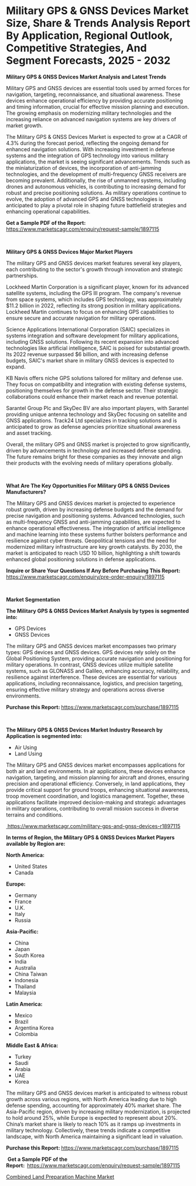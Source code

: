 <p><h1>Military GPS & GNSS Devices Market Size, Share & Trends Analysis Report By Application, Regional Outlook, Competitive Strategies, And Segment Forecasts, 2025 - 2032</h1></p><p><strong>Military GPS & GNSS Devices Market Analysis and Latest Trends</strong></p>
<p><p>Military GPS and GNSS devices are essential tools used by armed forces for navigation, targeting, reconnaissance, and situational awareness. These devices enhance operational efficiency by providing accurate positioning and timing information, crucial for effective mission planning and execution. The growing emphasis on modernizing military technologies and the increasing reliance on advanced navigation systems are key drivers of market growth.</p><p>The Military GPS & GNSS Devices Market is expected to grow at a CAGR of 4.3% during the forecast period, reflecting the ongoing demand for enhanced navigation solutions. With increasing investment in defense systems and the integration of GPS technology into various military applications, the market is seeing significant advancements. Trends such as the miniaturization of devices, the incorporation of anti-jamming technologies, and the development of multi-frequency GNSS receivers are becoming prevalent. Additionally, the rise of unmanned systems, including drones and autonomous vehicles, is contributing to increasing demand for robust and precise positioning solutions. As military operations continue to evolve, the adoption of advanced GPS and GNSS technologies is anticipated to play a pivotal role in shaping future battlefield strategies and enhancing operational capabilities.</p></p>
<p><strong>Get a Sample PDF of the Report:&nbsp;</strong> <a href="https://www.marketscagr.com/enquiry/request-sample/1897115?utm_campaign=2462&utm_medium=2&utm_source=Github&utm_content=ia&utm_term=01032025&utm_id=military-gps-gnss-devices">https://www.marketscagr.com/enquiry/request-sample/1897115</a></p>
<p>&nbsp;</p>
<p><strong>Military GPS & GNSS Devices Major Market Players</strong></p>
<p><p>The military GPS and GNSS devices market features several key players, each contributing to the sector's growth through innovation and strategic partnerships. </p><p>Lockheed Martin Corporation is a significant player, known for its advanced satellite systems, including the GPS III program. The company's revenue from space systems, which includes GPS technology, was approximately $11.2 billion in 2022, reflecting its strong position in military applications. Lockheed Martin continues to focus on enhancing GPS capabilities to ensure secure and accurate navigation for military operations.</p><p>Science Applications International Corporation (SAIC) specializes in systems integration and software development for military applications, including GNSS solutions. Following its recent expansion into advanced technologies like artificial intelligence, SAIC is poised for substantial growth. Its 2022 revenue surpassed $6 billion, and with increasing defense budgets, SAIC's market share in military GNSS devices is expected to expand.</p><p>KB Navis offers niche GPS solutions tailored for military and defense use. They focus on compatibility and integration with existing defense systems, positioning themselves for growth in the defense sector. Their strategic collaborations could enhance their market reach and revenue potential.</p><p>Sarantel Group Plc and SkyDec BV are also important players, with Sarantel providing unique antenna technology and SkyDec focusing on satellite and GNSS applications. Track24 Ltd specializes in tracking solutions and is anticipated to grow as defense agencies prioritize situational awareness and asset tracking.</p><p>Overall, the military GPS and GNSS market is projected to grow significantly, driven by advancements in technology and increased defense spending. The future remains bright for these companies as they innovate and align their products with the evolving needs of military operations globally.</p></p>
<p>&nbsp;</p>
<p><strong>What Are The Key Opportunities For Military GPS & GNSS Devices Manufacturers?</strong></p>
<p><p>The Military GPS and GNSS devices market is projected to experience robust growth, driven by increasing defense budgets and the demand for precise navigation and positioning systems. Advanced technologies, such as multi-frequency GNSS and anti-jamming capabilities, are expected to enhance operational effectiveness. The integration of artificial intelligence and machine learning into these systems further bolsters performance and resilience against cyber threats. Geopolitical tensions and the need for modernized military infrastructure are key growth catalysts. By 2030, the market is anticipated to reach USD 10 billion, highlighting a shift towards enhanced global positioning solutions in defense applications.</p></p>
<p><strong>Inquire or Share Your Questions If Any Before Purchasing This Report:</strong> <a href="https://www.marketscagr.com/enquiry/pre-order-enquiry/1897115?utm_campaign=2462&utm_medium=2&utm_source=Github&utm_content=ia&utm_term=01032025&utm_id=military-gps-gnss-devices">https://www.marketscagr.com/enquiry/pre-order-enquiry/1897115</a></p>
<p>&nbsp;</p>
<p><strong>Market Segmentation</strong></p>
<p><strong>The Military GPS & GNSS Devices Market Analysis by types is segmented into:</strong></p>
<p><ul><li>GPS Devices</li><li>GNSS Devices</li></ul></p>
<p><p>The military GPS and GNSS devices market encompasses two primary types: GPS devices and GNSS devices. GPS devices rely solely on the Global Positioning System, providing accurate navigation and positioning for military operations. In contrast, GNSS devices utilize multiple satellite systems, such as GLONASS and Galileo, enhancing accuracy, reliability, and resilience against interference. These devices are essential for various applications, including reconnaissance, logistics, and precision targeting, ensuring effective military strategy and operations across diverse environments.</p></p>
<p><strong>Purchase this Report:&nbsp;</strong><a href="https://www.marketscagr.com/purchase/1897115?utm_campaign=2462&utm_medium=2&utm_source=Github&utm_content=ia&utm_term=01032025&utm_id=military-gps-gnss-devices">https://www.marketscagr.com/purchase/1897115</a></p>
<p>&nbsp;</p>
<p><strong>The Military GPS & GNSS Devices Market Industry Research by Application is segmented into:</strong></p>
<p><ul><li>Air Using</li><li>Land Using</li></ul></p>
<p><p>The Military GPS and GNSS devices market encompasses applications for both air and land environments. In air applications, these devices enhance navigation, targeting, and mission planning for aircraft and drones, ensuring precision and operational efficiency. Conversely, in land applications, they provide critical support for ground troops, enhancing situational awareness, troop movement coordination, and logistics management. Together, these applications facilitate improved decision-making and strategic advantages in military operations, contributing to overall mission success in diverse terrains and conditions.</p></p>
<p><a href="https://www.marketscagr.com/military-gps-and-gnss-devices-r1897115?utm_campaign=2462&utm_medium=2&utm_source=Github&utm_content=ia&utm_term=01032025&utm_id=military-gps-gnss-devices">&nbsp;https://www.marketscagr.com/military-gps-and-gnss-devices-r1897115</a></p>
<p><strong>In terms of Region, the Military GPS & GNSS Devices Market Players available by Region are:</strong></p>
<p>
    <p> <strong> North America: </strong>
        <ul>
            <li>United States</li>
            <li>Canada</li>
        </ul>
        </p> 
    <p> <strong> Europe: </strong>
        <ul>
            <li>Germany</li>
            <li>France</li>
            <li>U.K.</li>
            <li>Italy</li>
            <li>Russia</li>
        </ul>
        </p> 
    <p> <strong> Asia-Pacific: </strong>
        <ul>
            <li>China</li>
            <li>Japan</li>
            <li>South Korea</li>
            <li>India</li>
            <li>Australia</li>
            <li>China Taiwan</li>
            <li>Indonesia</li>
            <li>Thailand</li>
            <li>Malaysia</li>
        </ul>
        </p> 
    <p> <strong> Latin America: </strong>
        <ul>
            <li>Mexico</li>
            <li>Brazil</li>
            <li>Argentina Korea</li>
            <li>Colombia</li>
        </ul>
        </p> 
    <p> <strong> Middle East & Africa: </strong>
        <ul>
            <li>Turkey</li>
            <li>Saudi</li>
            <li>Arabia</li>
            <li>UAE</li>
            <li>Korea</li>
        </ul>
    </p>
    </p>
<p><p>The military GPS and GNSS devices market is anticipated to witness robust growth across various regions, with North America leading due to high defense spending, accounting for approximately 40% market share. The Asia-Pacific region, driven by increasing military modernization, is projected to hold around 25%, while Europe is expected to represent about 20%. China’s market share is likely to reach 10% as it ramps up investments in military technology. Collectively, these trends indicate a competitive landscape, with North America maintaining a significant lead in valuation.</p></p>
<p><strong>Purchase this Report: </strong><a href="https://www.marketscagr.com/purchase/1897115?utm_campaign=2462&utm_medium=2&utm_source=Github&utm_content=ia&utm_term=01032025&utm_id=military-gps-gnss-devices">https://www.marketscagr.com/purchase/1897115</a></p>
<p>&nbsp;<strong>Get a Sample PDF of the Report:&nbsp;&nbsp;</strong><a href="https://www.marketscagr.com/enquiry/request-sample/1897115?utm_campaign=2462&utm_medium=2&utm_source=Github&utm_content=ia&utm_term=01032025&utm_id=military-gps-gnss-devices">https://www.marketscagr.com/enquiry/request-sample/1897115</a></p>
<p><strong></strong></p>
<p><p><a href="https://github.com/kathiestrine5ty/Market-Research-Report-List-1/blob/main/combined-land-preparation-machine-market.md?utm_campaign=2462&utm_medium=2&utm_source=Github&utm_content=ia&utm_term=01032025&utm_id=military-gps-gnss-devices">Combined Land Preparation Machine Market</a></p></p>
